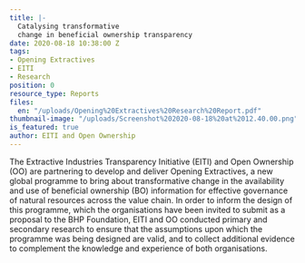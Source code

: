 ```yaml
---
title: |-
  Catalysing transformative
  change in beneficial ownership transparency
date: 2020-08-18 10:38:00 Z
tags:
- Opening Extractives
- EITI
- Research
position: 0
resource_type: Reports
files:
  en: "/uploads/Opening%20Extractives%20Research%20Report.pdf"
thumbnail-image: "/uploads/Screenshot%202020-08-18%20at%2012.40.00.png"
is_featured: true
author: EITI and Open Ownership
---
```


The Extractive Industries Transparency Initiative (EITI) and Open Ownership (OO) are partnering to develop and deliver Opening Extractives, a new global programme to bring about transformative change in the availability and use of beneficial ownership (BO) information for effective governance of natural resources across the value chain. In order to inform the design of this programme, which the organisations have been invited to submit as a proposal to the BHP Foundation, EITI and OO conducted primary and secondary research to ensure that the assumptions upon which the programme was being designed are valid, and to collect additional evidence to complement the knowledge and experience of both organisations.
